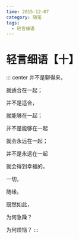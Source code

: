 ```yaml
---
time: 2015-12-07
category: 随笔
tags:
  - 轻言细语
---
```


# 轻言细语【十】

::: center
并不是聊得来，

就适合在一起；

并不是适合，

就能够在一起；

并不是能够在一起

就会永远在一起；

并不是永远在一起

就会得到幸福的。

一切，

随缘。

既然如此，

为何急躁？

为何烦恼？
:::
